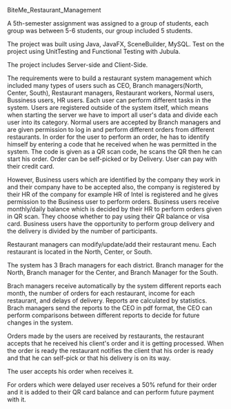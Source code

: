 BiteMe_Restaurant_Management

A 5th-semester assignment was assigned to a group of students, each group was between 5-6 students, our group included 5 students.

The project was built using Java, JavaFX, SceneBuilder, MySQL. Test on the project using UnitTesting and Functional Testing with Jubula.

The project includes Server-side and Client-Side.

The requirements were to build a restaurant system management which included many types of users such as CEO, Branch managers(North, Center, South), Restaurant managers, Restaurant workers, Normal users, Bussiness users, HR users. Each user can perform different tasks in the system. Users are registered outside of the system itself, which means when starting the server we have to import all user's data and divide each user into its category. Normal users are accepted by Branch managers and are given permission to log in and perform different orders from different restaurants. In order for the user to perform an order, he has to identify himself by entering a code that he received when he was permitted in the system. The code is given as a QR scan code, he scans the QR then he can start his order. Order can be self-picked or by Delivery. User can pay with their credit card.

However, Business users which are identified by the company they work in and their company have to be accepted also, the company is registered by their HR of the company for example HR of Intel is registered and he gives permission to the Business user to perform orders. Business users receive monthly/daily balance which is decided by their HR to perform orders given in QR scan. They choose whether to pay using their QR balance or visa card. Business users have the opportunity to perform group delivery and the delivery is divided by the number of participants.

Restaurant managers can modify/update/add their restaurant menu. Each restaurant is located in the North, Center, or South.

The system has 3 Brach managers for each district. Branch manager for the North, Branch manager for the Center, and Branch Manager for the South.

Brach managers receive automatically by the system different reports each month, the number of orders for each restaurant, income for each restaurant, and delays of delivery. Reports are calculated by statistics. Brach managers send the reports to the CEO in pdf format, the CEO can perform comparisons between different reports to decide for future changes in the system.

Orders made by the users are received by restaurants, the restaurant accepts that he received his client's order and it is getting processed. When the order is ready the restaurant notifies the client that his order is ready and that he can self-pick or that his delivery is on its way.

The user accepts his order when receives it.

For orders which were delayed user receives a 50% refund for their order and it is added to their QR card balance and can perform future payment with it.
